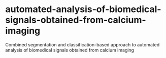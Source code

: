 # automated-analysis-of-biomedical-signals-obtained-from-calcium-imaging
Combined segmentation and classification-based approach to automated analysis of biomedical signals obtained from calcium imaging
